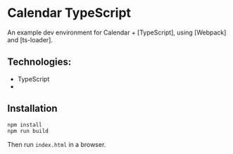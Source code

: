 # Calendar TypeScript

An example dev environment for Calendar + [TypeScript],
using [Webpack] and [ts-loader].

## Technologies:

- TypeScript
- 

## Installation

```sh
npm install
npm run build
```

Then run `index.html` in a browser.
